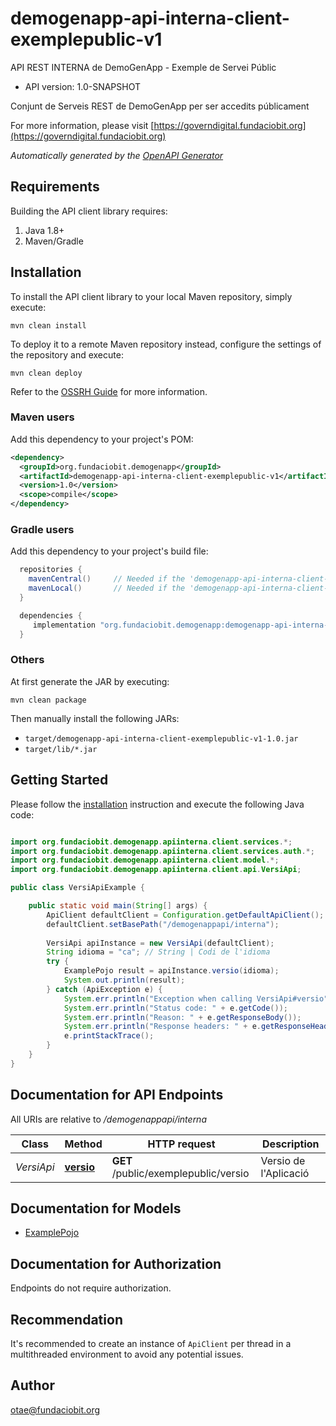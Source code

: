 # demogenapp-api-interna-client-exemplepublic-v1

API REST INTERNA de DemoGenApp - Exemple de Servei Públic

- API version: 1.0-SNAPSHOT

Conjunt de Serveis REST de DemoGenApp per ser accedits públicament

  For more information, please visit [https://governdigital.fundaciobit.org](https://governdigital.fundaciobit.org)

*Automatically generated by the [OpenAPI Generator](https://openapi-generator.tech)*

## Requirements

Building the API client library requires:

1. Java 1.8+
2. Maven/Gradle

## Installation

To install the API client library to your local Maven repository, simply execute:

```shell
mvn clean install
```

To deploy it to a remote Maven repository instead, configure the settings of the repository and execute:

```shell
mvn clean deploy
```

Refer to the [OSSRH Guide](http://central.sonatype.org/pages/ossrh-guide.html) for more information.

### Maven users

Add this dependency to your project's POM:

```xml
<dependency>
  <groupId>org.fundaciobit.demogenapp</groupId>
  <artifactId>demogenapp-api-interna-client-exemplepublic-v1</artifactId>
  <version>1.0</version>
  <scope>compile</scope>
</dependency>
```

### Gradle users

Add this dependency to your project's build file:

```groovy
  repositories {
    mavenCentral()     // Needed if the 'demogenapp-api-interna-client-exemplepublic-v1' jar has been published to maven central.
    mavenLocal()       // Needed if the 'demogenapp-api-interna-client-exemplepublic-v1' jar has been published to the local maven repo.
  }

  dependencies {
     implementation "org.fundaciobit.demogenapp:demogenapp-api-interna-client-exemplepublic-v1:1.0"
  }
```

### Others

At first generate the JAR by executing:

```shell
mvn clean package
```

Then manually install the following JARs:

- `target/demogenapp-api-interna-client-exemplepublic-v1-1.0.jar`
- `target/lib/*.jar`

## Getting Started

Please follow the [installation](#installation) instruction and execute the following Java code:

```java

import org.fundaciobit.demogenapp.apiinterna.client.services.*;
import org.fundaciobit.demogenapp.apiinterna.client.services.auth.*;
import org.fundaciobit.demogenapp.apiinterna.client.model.*;
import org.fundaciobit.demogenapp.apiinterna.client.api.VersiApi;

public class VersiApiExample {

    public static void main(String[] args) {
        ApiClient defaultClient = Configuration.getDefaultApiClient();
        defaultClient.setBasePath("/demogenappapi/interna");
        
        VersiApi apiInstance = new VersiApi(defaultClient);
        String idioma = "ca"; // String | Codi de l'idioma
        try {
            ExamplePojo result = apiInstance.versio(idioma);
            System.out.println(result);
        } catch (ApiException e) {
            System.err.println("Exception when calling VersiApi#versio");
            System.err.println("Status code: " + e.getCode());
            System.err.println("Reason: " + e.getResponseBody());
            System.err.println("Response headers: " + e.getResponseHeaders());
            e.printStackTrace();
        }
    }
}

```

## Documentation for API Endpoints

All URIs are relative to */demogenappapi/interna*

Class | Method | HTTP request | Description
------------ | ------------- | ------------- | -------------
*VersiApi* | [**versio**](docs/VersiApi.md#versio) | **GET** /public/exemplepublic/versio | Versio de l&#39;Aplicació


## Documentation for Models

 - [ExamplePojo](docs/ExamplePojo.md)


<a id="documentation-for-authorization"></a>
## Documentation for Authorization

Endpoints do not require authorization.


## Recommendation

It's recommended to create an instance of `ApiClient` per thread in a multithreaded environment to avoid any potential issues.

## Author

otae@fundaciobit.org

